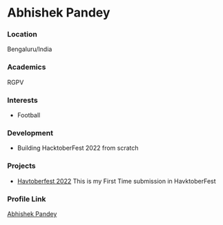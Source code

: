 # Abhishek Pandey

### Location

Bengaluru/India

### Academics

RGPV

### Interests

- Football

### Development

- Building HacktoberFest 2022 from scratch

### Projects

- [Havtoberfest 2022](https://github.com/bird-03) This is my First Time submission in HavktoberFest

### Profile Link

[Abhishek Pandey](https://github.com/bird-03)
